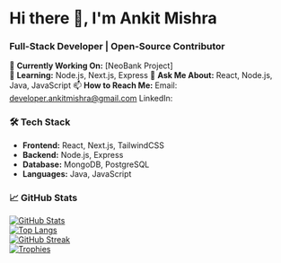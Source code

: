 # Hi there 👋, I'm Ankit Mishra  

### Full-Stack Developer | Open-Source Contributor  

🔭 **Currently Working On:** [NeoBank Project]  
🌱 **Learning:** Node.js, Next.js, Express
💬 **Ask Me About:** React, Node.js, Java, JavaScript 
📫 **How to Reach Me:** Email: developer.ankitmishra@gmail.com
                        LinkedIn: 

### 🛠️ Tech Stack  
- **Frontend:** React, Next.js, TailwindCSS  
- **Backend:** Node.js, Express  
- **Database:** MongoDB, PostgreSQL  
- **Languages:** Java, JavaScript

### 📈 GitHub Stats  
[![GitHub Stats](https://github-readme-stats.vercel.app/api?username=dev-ankit-mishra&show_icons=true&theme=radical)](https://github.com/dev-ankit-mishra)  
[![Top Langs](https://github-readme-stats.vercel.app/api/top-langs/?username=dev-ankit-mishra&layout=compact)](https://github.com/dev-ankit-mishra)  
[![GitHub Streak](https://streak-stats.demolab.com?user=dev-ankit-mishra&theme=dark)](https://git.io/streak-stats)  
[![Trophies](https://github-profile-trophy.vercel.app/?username=dev-ankit-mishra&theme=onedark)](https://github.com/ryo-ma/github-profile-trophy)  

  
